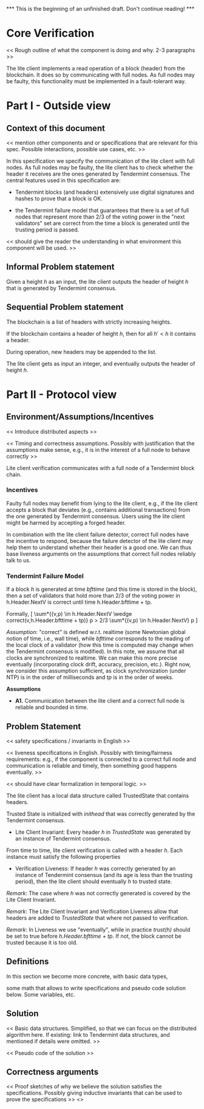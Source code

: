 *** This is the beginning of an unfinished draft. Don't continue reading! ***

# Core Verification

<< Rough outline of what the component is doing and why. 2-3 paragraphs >>

The lite client implements a read operation of a block (header) from the
blockchain. It does so by communicating with full nodes. As full nodes
may be faulty, this functionality must be implemented in a fault-tolerant
way.



# Part I - Outside view

## Context of this document

<< mention other components and or specifications that are relevant for this
spec. Possible interactions, possible use cases, etc. >>

In this specification we specify the communication of the lite client with
full nodes. As full nodes may be faulty, the lite client has to check whether
the header it receives are the ones generated by Tendermint consensus. The
central features used in this specification are:

 - Tendermint blocks
(and headers) extensively use digital signatures and hashes to prove that a
block is OK.

 - the Tendermint failure model that guarantees that there is a set of full nodes
 that represent more than 2/3 of the
 voting power in the "next validators" set
 are correct from the time a block is generated until the trusting period is
 passed.

<< should give the reader the understanding in what environment this component
will be used. >>

## Informal Problem statement

Given a height *h* as an input, the lite client outputs the header of
height *h* that is generated by Tendermint consensus.


## Sequential Problem statement

The blockchain is a list of headers with strictly increasing heights.

If the blockchain contains a header of height *h*, then for all $h'<h$
it contains a header.

During operation, new headers may be appended to the list.

The lite client gets as input an integer, and eventually outputs the header
of height *h*.

# Part II - Protocol view

## Environment/Assumptions/Incentives


<< Introduce distributed aspects >>

<< Timing and correctness assumptions. Possibly with justification that the
assumptions make sense, e.g., it is in the interest of a full node to behave
correctly >>

Lite client verification communicates with a full node of a Tendermint block chain.

### Incentives

Faulty full nodes may benefit from lying to the lite client, e.g., if
the lite client accepts a block that deviates (e.g., contains
  additional transactions) from the one generated
by Tendermint consensus. Users using the lite client might be harmed
by accepting a forged header.

In combination with the lite client failure detector,
correct full nodes have the incentive to respond, because the failure detector of the lite client may help them to understand whether their header is a good one. We can thus base liveness arguments on the assumptions that correct full nodes reliably talk to us.



### Tendermint Failure Model

If a block _h_ is generated at time _bfttime_ (and this time is stored in the block), then a set of validators that hold more than 2/3 of the voting power in h.Header.NextV is correct until time h.Header.bfttime + tp.

Formally,
\[
\sum*{(v,p) \in h.Header.NextV \wedge correct(v,h.Header.bfttime + tp)} p >
2/3 \sum*{(v,p) \in h.Header.NextV} p
\]

_Assumption_: "correct" is defined w.r.t. realtime (some Newtonian global notion of time, i.e., wall time), while _bfttime_ corresponds to the reading of the local clock of a validator (how this time is computed may change when the Tendermint consensus is modified). In this note, we assume that all clocks are synchronized to realtime. We can make this more precise eventually (incorporating clock drift, accuracy, precision, etc.). Right now, we consider this assumption sufficient, as clock synchronization (under NTP) is in the order of milliseconds and _tp_ is in the order of weeks.


**Assumptions**

- **A1.**  Communication between the lite client and a correct full node is reliable and bounded in time.




## Problem Statement

<< safety specifications / invariants in English >>


<< liveness specifications in English. Possibly with timing/fairness requirements:
e.g., if the component is connected to a correct full node and communication is
reliable and timely, then something good happens eventually. >>

<< should have clear formalization in temporal logic. >>


The lite client has a local data structure called TrustedState that contains headers.

Trusted State is initialized with _inithead_ that was correctly generated by the Tendermint consensus.

- Lite Client Invariant: Every header _h_ in _TrustedState_   was generated by an instance of Tendermint consensus.


From time to time, lite client verification is called with a header _h_. Each instance must satisfy the following properties

- Verification Liveness: If header _h_ was correctly generated by an instance of Tendermint consensus (and its age is less than the trusting period), then the lite client should eventually _h_ to trusted state.

_Remark_: The case where _h_ was not correctly generated is covered
by the Lite Client Invariant.

_Remark_: The Lite Client Invariant and Verification Liveness
allow that headers are added to _TrustedState_ that where not passed
to verification.

_Remark_: In Liveness we use "eventually", while in practice _trust(h)_ should be set to true before _h.Header.bfttime + tp_. If not, the block cannot be trusted because it is too old.



## Definitions

In this section we become more concrete, with basic data types,

some math that allows to write specifications and pseudo code solution below.
Some variables, etc.

## Solution

<< Basic data structures. Simplified, so that we can focus on the distributed
algorithm here. If existing: link to Tendermint data structures, and mentioned
if details were omitted. >>

<< Pseudo code of the solution >>


## Correctness arguments

<< Proof sketches of why we believe the solution satisfies the specifications.
Possibly giving inductive invariants that can be used to prove the specifications >>
<<Link to Part I>>
